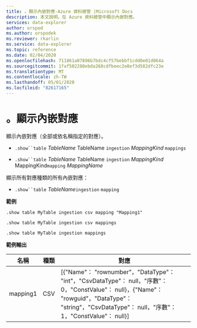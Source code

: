 ```yaml
---
title: 。顯示內嵌對應-Azure 資料總管 |Microsoft Docs
description: 本文說明。在 Azure 資料總管中顯示內嵌對應。
services: data-explorer
author: orspod
ms.author: orspodek
ms.reviewer: rkarlin
ms.service: data-explorer
ms.topic: reference
ms.date: 02/04/2020
ms.openlocfilehash: 711861a07896b7bdc4cf57bebbf1cdd0e01d064a
ms.sourcegitcommit: 1faf502280ebda268cdfbeec2e8ef3d582dfc23e
ms.translationtype: MT
ms.contentlocale: zh-TW
ms.lasthandoff: 05/01/2020
ms.locfileid: "82617165"
---
```

# <a name="show-ingestion-mappings"></a>。顯示內嵌對應

顯示內嵌對應（全部或依名稱指定的對應）。

* `.show``table` *TableName* TableName `ingestion` *MappingKind*  `mappings`

* `.show``table` *TableName* TableName `ingestion` *MappingKind* MappingKind`mapping` *MappingName*   

顯示所有對應種類的所有內嵌對應：

* `.show``table` *TableName*`ingestion`  `mapping`
 
**範例** 
 
```kusto
.show table MyTable ingestion csv mapping "Mapping1" 

.show table MyTable ingestion csv mappings 

.show table MyTable ingestion mappings 
```

**範例輸出**

| 名稱     | 種類 | 對應     |
|----------|------|-------------|
| mapping1 | CSV  | [{"Name"： "rownumber"，"DataType"： "int"，"CsvDataType"： null，"序數"：0，"ConstValue"： null}，{"Name"： "rowguid"，"DataType"： "string"，"CsvDataType"： null，"序數"：1，"ConstValue"： null}] |
